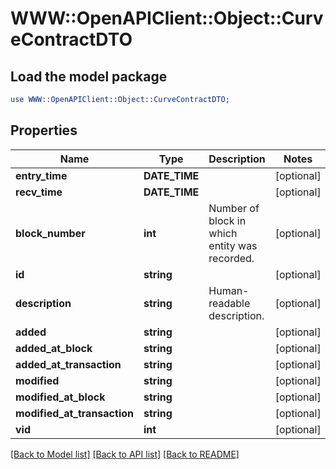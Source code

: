 # WWW::OpenAPIClient::Object::CurveContractDTO

## Load the model package
```perl
use WWW::OpenAPIClient::Object::CurveContractDTO;
```

## Properties
Name | Type | Description | Notes
------------ | ------------- | ------------- | -------------
**entry_time** | **DATE_TIME** |  | [optional] 
**recv_time** | **DATE_TIME** |  | [optional] 
**block_number** | **int** | Number of block in which entity was recorded. | [optional] 
**id** | **string** |  | [optional] 
**description** | **string** | Human-readable description. | [optional] 
**added** | **string** |  | [optional] 
**added_at_block** | **string** |  | [optional] 
**added_at_transaction** | **string** |  | [optional] 
**modified** | **string** |  | [optional] 
**modified_at_block** | **string** |  | [optional] 
**modified_at_transaction** | **string** |  | [optional] 
**vid** | **int** |  | [optional] 

[[Back to Model list]](../README.md#documentation-for-models) [[Back to API list]](../README.md#documentation-for-api-endpoints) [[Back to README]](../README.md)


